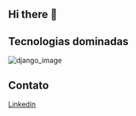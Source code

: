 ## Hi there 👋


## Tecnologias dominadas
![django_image]({https://img.shields.io/badge/Django-092E20?style=for-the-badge&logo=django&logoColor=green})

## Contato
[Linkedin](https://www.linkedin.com/in/vitorandradeschweitzer/)














<!--
**VitorAndradeSchweitzer/VitorAndradeSchweitzer** is a ✨ _special_ ✨ repository because its `README.md` (this file) appears on your GitHub profile.

Here are some ideas to get you started:

- 🔭 I’m currently working on ...
- 🌱 I’m currently learning ...
- 👯 I’m looking to collaborate on ...
- 🤔 I’m looking for help with ...
- 💬 Ask me about ...
- 📫 How to reach me: ...
- 😄 Pronouns: ...
- ⚡ Fun fact: ...
-->
